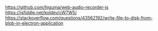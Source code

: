 https://github.com/higuma/web-audio-recorder-js
https://jsfiddle.net/koldev/cW7W5/
https://stackoverflow.com/questions/43562192/write-file-to-disk-from-blob-in-electron-application
